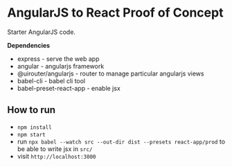 # AngularJS to React Proof of Concept

Starter AngularJS code.

**Dependencies**

- express - serve the web app
- angular - angularjs framework
- @uirouter/angularjs - router to manage particular angularjs views
- babel-cli - babel cli tool
- babel-preset-react-app - enable jsx

## How to run

- `npm install`
- `npm start`
- run `npx babel --watch src --out-dir dist --presets react-app/prod` to be able to write jsx in `src/`
- visit `http://localhost:3000`
